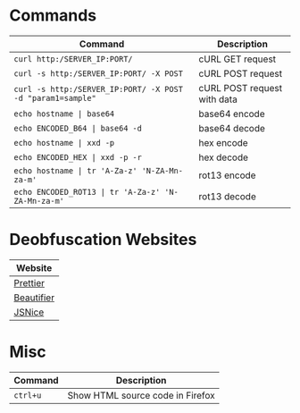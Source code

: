# Commands

| **Command**   | **Description**   |
| --------------|-------------------|
| `curl http:/SERVER_IP:PORT/` | cURL GET request |
| `curl -s http:/SERVER_IP:PORT/ -X POST` | cURL POST request |
| `curl -s http:/SERVER_IP:PORT/ -X POST -d "param1=sample"` | cURL POST request with data |
| `echo hostname \| base64` | base64 encode |
| `echo ENCODED_B64 \| base64 -d` | base64 decode |
| `echo hostname \| xxd -p` | hex encode |
| `echo ENCODED_HEX \| xxd -p -r` | hex decode |
| `echo hostname \| tr 'A-Za-z' 'N-ZA-Mn-za-m'` | rot13 encode |
| `echo ENCODED_ROT13 \| tr 'A-Za-z' 'N-ZA-Mn-za-m'` | rot13 decode |

# Deobfuscation Websites

| **Website** |
| ----------------------------------|
| [Prettier](https://prettier.io/playground/) |
| [Beautifier](https://beautifier.io/) |
| [JSNice](http://www.jsnice.org/) |

# Misc

| **Command**   | **Description**   |
| --------------|-------------------|
| `ctrl+u` | Show HTML source code in Firefox |
